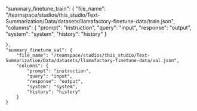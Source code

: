    "summary_finetune_train": {
        "file_name": "/teamspace/studios/this_studio/Text-Summarization/Data/datasets/llamafactory-finetune-data/train.json",
        "columns": {
            "prompt": "instruction",
            "query": "input",
            "response": "output",
            "system": "system",
            "history": "history"
        }
        
    },
    "summary_finetune_val": {
        "file_name": "/teamspace/studios/this_studio/Text-Summarization/Data/datasets/llamafactory-finetune-data/val.json",
        "columns": {
            "prompt": "instruction",
            "query": "input",
            "response": "output",
            "system": "system",
            "history": "history"
        }
    }